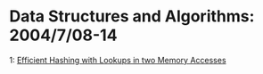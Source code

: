 # Data Structures and Algorithms: 2004/7/08-14  
1: [Efficient Hashing with Lookups in two Memory Accesses](https://doi.org/10.48550/arXiv.cs/0407023)  